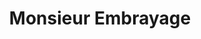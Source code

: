 ---
title: "Monsieur Embrayage"
url: /cesson-sevigne/monsieur-embrayage/
shop: réparation de voitures
---